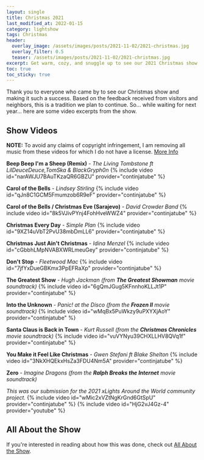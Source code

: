 ```yaml
---
layout: single
title: Christmas 2021
last_modified_at: 2022-01-15
category: lightshow
tags: Christmas
header:
  overlay_image: /assets/images/posts/2021-11-02/2021-christmas.jpg
  overlay_filter: 0.5
  teaser: /assets/images/posts/2021-11-02/2021-christmas.jpg
excerpt: Get warm, cozy, and snuggle up to see our 2021 Christmas show!
toc: true
toc_sticky: true
---
```


Thank you to everyone who came by to see our Christmas show and making it such a success. Based on the feedback received from visitors and neighbors, this is a tradition we plan to continue. So... while waiting for next year... here are some video excerpts from the show.

## Show Videos

**NOTE:** To avoid any claims of copyright infringement, I am removing all music from these videos for which I do not have a license. [More Info](https://chadgoode.com/notices/re-audio-removal-from-videos/)

**Beep Beep I'm a Sheep (Remix)** - *The Living Tombstone ft LilDeuceDeuce,TomSka & BlackGryph0n*
{% include video id="narAWJU7BAuTKzaQR6GBZU" provider="continjatube" %}

**Carol of the Bells** - *Lindsey Stirling*
{% include video id="qJn8C1GCM5Fmumzob6R9eF" provider="continjatube" %}

**Carol of the Bells / Christmas Eve (Sarajevo)** - *David Crowder Band*
{% include video id="8k5VJivPYnj4FohHveWWZ4" provider="continjatube" %}

**Christmas Every Day** - *Simple Plan*
{% include video id="9XZ14uVbT2PvU38mbDmLL6" provider="continjatube" %}

**Christmas Just Ain't Christmas** - *Idina Menzel*
{% include video id="cGbbhLMpNVABXWRLmeuGey" provider="continjatube" %}

**Don't Stop** - *Fleetwood Mac*
{% include video id="7jfYxDueGBKmx3PpEFRaXp" provider="continjatube" %}

**The Greatest Show** - *Hugh Jackman (from **The Greatest Showman** movie soundtrack)*
{% include video id="6gQmJGug5KFnnhoKLLJt1P" provider="continjatube" %}

**Into the Unknown** - *Panic! at the Disco (from the **Frozen II** movie soundtrack)* 
{% include video id="wMqBx5PuWkzy9uPXYXjAoY" provider="continjatube" %}

**Santa Claus is Back in Town** - *Kurt Russell (from the **Christmas Chronicles** movie soundtrack)*
{% include video id="vuVYNyu39CHXLLHV8QVq1f" provider="continjatube" %}

**You Make it Feel Like Christmas** - *Gwen Stefani ft Blake Shelton*
{% include video id="3NkXHQEkxHsZa3FDU4Nm5A" provider="continjatube" %}

**Zero** - *Imagine Dragons (from the **Ralph Breaks the Internet** movie soundtrack)*

*This was our submission for the 2021 xLights Around the World community project.*
{% include video id="wMic2xVZtNgKrGnd6GtSpU" provider="continjatube" %}
{% include video id="HjG2vJ4Gz-4" provider="youtube" %}


## All About the Show

If you're interested in reading about how this was done, check out <a href="https://chadgoode.com/projects/lightshow/show-Info/">All About the Show</a>.